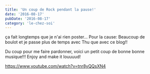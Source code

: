 ```yaml
---
title: 'Un coup de Rock pendant la pause!'
date: '2016-08-17'
pubDate: '2016-08-17'
category: 'le-chez-soi'
---
```


ça fait longtemps que je n'ai rien poster... Pour la cause: Beaucoup de boulot et je passe plus de temps avec Thu que avec ce blog!!

Du coup pour me faire pardonner, voici un petit coup de bonne bonne musique!!! Enjoy and make it louuuud!

https://www.youtube.com/watch?v=tnr8yQQsXN4
